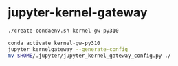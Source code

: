 # jupyter-kernel-gateway

```bash
./create-condaenv.sh kernel-gw-py310
```

```bash
conda activate kernel-gw-py310
jupyter kernelgateway --generate-config
mv $HOME/.jupyter/jupyter_kernel_gateway_config.py ./
```